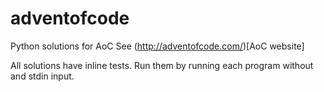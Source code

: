 # adventofcode
Python solutions for AoC
See (http://adventofcode.com/)[AoC website]

All solutions have inline tests. Run them by running each program without and stdin input.
